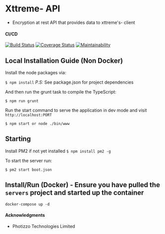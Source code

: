 # Xttreme- API

- Encryption at rest API that provides data to xttreme's- client

#### CI/CD

[![Build Status](https://travis-ci.org/Bluebird2000/xttreme-api.svg?branch=master)](https://travis-ci.org/Bluebird2000/xttreme-api)
[![Coverage Status](https://coveralls.io/repos/github/Bluebird2000/xttreme-api/badge.svg?branch=master)](https://coveralls.io/github/Bluebird2000/xttreme-api?branch=master)
[![Maintainability](https://api.codeclimate.com/v1/badges/911c83771273fd9f5972/maintainability)](https://codeclimate.com/github/Bluebird2000/xttreme-api/maintainability)

## Local Installation Guide (Non Docker)

Install the node packages via:

`$ npm install`
*P.S:* See package.json for project dependencies

And then run the grunt task to compile the TypeScript:

`$ npm run grunt`

Run the start command to serve the application in dev mode and visit `http://localhost:PORT`

`$ npm start or node ./bin/www`

## Starting

Install PM2 if not yet installed
`$ npm install pm2 -g`

To start the server run:

`$ pm2 start boot.json`

## Install/Run (Docker) - Ensure you have pulled the `servers` project and started up the container

`docker-compose up -d`

#### Acknowledgments
- Photizzo Technologies Limited